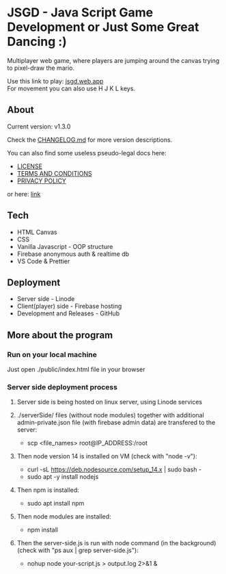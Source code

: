 # JSGD - Java Script Game Development **or** Just Some Great Dancing :)

Multiplayer web game, where players are jumping around the canvas trying to pixel-draw the mario.

Use this link to play: [jsgd.web.app](https://jsgd.web.app)  
For movement you can also use H J K L keys.

## About

Current version: v1.3.0

Check the [CHANGELOG.md](/CHANGELOG.md) for more version descriptions.

You can also find some useless pseudo-legal docs here:

-   [LICENSE](/LICENCE.md)
-   [TERMS AND CONDITIONS](/TERMSANDCONDITIONS.md)
-   [PRIVACY POLICY](/PRIVACYPOLICY.md)

or here: [link](https://npw.lt/#/code)

## Tech

-   HTML Canvas
-   CSS
-   Vanilla Javascript - OOP structure
-   Firebase anonymous auth & realtime db
-   VS Code & Prettier

## Deployment

-   Server side - Linode
-   Client(player) side - Firebase hosting
-   Development and Releases - GitHub

## More about the program

### Run on your local machine

Just open ./public/index.html file in your browser

### Server side deployment process

1. Server side is being hosted on linux server, using Linode services
2. ./serverSide/ files (without node modules) together with additional admin-private.json file (with firebase admin data) are transfered to the server:

    - scp <file_names> root@IP_ADDRESS:/root

3. Then node version 14 is installed on VM (check with "node -v"):

    - curl -sL https://deb.nodesource.com/setup_14.x | sudo bash -
    - sudo apt -y install nodejs

4. Then npm is installed:
    - sudo apt install npm
5. Then node modules are installed:
    - npm install
6. Then the server-side.js is run with node command (in the background) (check with "ps aux | grep server-side.js"):
    - nohup node your-script.js > output.log 2>&1 &
